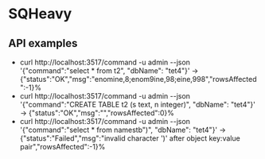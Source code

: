 # SQHeavy

## API examples
- curl http://localhost:3517/command  -u admin --json '{"command":"select * from t2", "dbName": "tet4"}' -> {"status":"OK","msg":"enomine,8;enom9ine,98;eine,998","rowsAffected":-1}% 
- curl http://localhost:3517/command  -u admin --json '{"command":"CREATE TABLE t2 (s text, n integer)", "dbName": "tet4"}' -> {"status":"OK","msg":"","rowsAffected":0}%
- curl http://localhost:3517/command  -u admin --json '{"command":"select * from namestb")", "dbName": "tet4"}' -> {"status":"Failed","msg":"invalid character ')' after object key:value pair","rowsAffected":-1}% 

